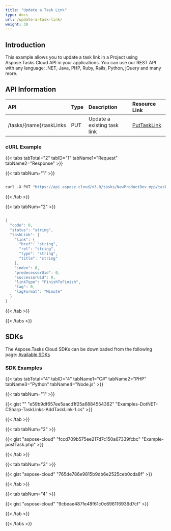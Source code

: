 ```yaml
---
title: "Update a Task Link"
type: docs
url: /update-a-task-link/
weight: 30
---
```


## **Introduction**
This example allows you to update a task link in a Project using Aspose.Tasks Cloud API in your applications. You can use our REST API with any language: .NET, Java, PHP, Ruby, Rails, Python, jQuery and many more.
## **API Information**

|**API**|**Type**|**Description**|**Resource Link**|
| :- | :- | :- | :- |
|/tasks/{name}/taskLinks|PUT|Update a existing task link|[PutTaskLink](https://apireference.aspose.cloud/tasks/#/TasksTaskLinks/PutTaskLink)|
### **cURL Example**
{{< tabs tabTotal="2" tabID="1" tabName1="Request" tabName2="Response" >}}

{{< tab tabNum="1" >}}

```java

curl -X PUT "https://api.aspose.cloud/v3.0/tasks/NewProductDev.mpp/taskLinks/0" -H "accept: application/json" -H "Content-Type: application/json" -H "x-aspose-client: Containerize.Swagger" -d "{ \"link\": { \"href\": \"string\", \"rel\": \"string\", \"type\": \"string\", \"title\": \"string\" }, \"index\": 1, \"predecessorUid\": 0, \"successorUid\": 0, \"linkType\": \"FinishToFinish\", \"lag\": 0, \"lagFormat\": \"Minute\"}"

```

{{< /tab >}}

{{< tab tabNum="2" >}}

```java

{
  "code": 0,
  "status": "string",
  "taskLink": {
    "link": {
      "href": "string",
      "rel": "string",
      "type": "string",
      "title": "string"
    },
    "index": 0,
    "predecessorUid": 0,
    "successorUid": 0,
    "linkType": "FinishToFinish",
    "lag": 0,
    "lagFormat": "Minute"
  }
}

```

{{< /tab >}}

{{< /tabs >}}
## **SDKs**
The Aspose.Tasks Cloud SDKs can be downloaded from the following page: [Available SDKs](/tasks/available-sdks/)
### **SDK Examples**
{{< tabs tabTotal="4" tabID="4" tabName1="C#" tabName2="PHP" tabName3="Python" tabName4="Node.js" >}}

{{< tab tabNum="1" >}}

{{< gist "" "e59b9df657ee5aacd1f25a6884554362" "Examples-DotNET-CSharp-TaskLinks-AddTaskLink-1.cs" >}}

{{< /tab >}}

{{< tab tabNum="2" >}}

{{< gist "aspose-cloud" "fccd709b575ee217d7c150a67339fcbc" "Example-postTask.php" >}}

{{< /tab >}}

{{< tab tabNum="3" >}}

{{< gist "aspose-cloud" "765de786e9815b9db6e2525ceb0cda8f" >}}

{{< /tab >}}

{{< tab tabNum="4" >}}

{{< gist "aspose-cloud" "9cbeae487fe48f61c0c696116936d7cf" >}}

{{< /tab >}}

{{< /tabs >}}
